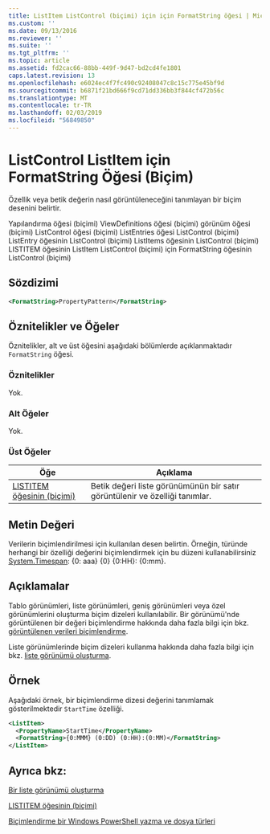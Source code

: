 ```yaml
---
title: ListItem ListControl (biçimi) için için FormatString öğesi | Microsoft Docs
ms.custom: ''
ms.date: 09/13/2016
ms.reviewer: ''
ms.suite: ''
ms.tgt_pltfrm: ''
ms.topic: article
ms.assetid: fd2cac66-88bb-449f-9d47-bd2cd4fe1801
caps.latest.revision: 13
ms.openlocfilehash: e6024ec4f7fc490c92408047c8c15c775e45bf9d
ms.sourcegitcommit: b6871f21bd666f9cd71dd336bb3f844cf472b56c
ms.translationtype: MT
ms.contentlocale: tr-TR
ms.lasthandoff: 02/03/2019
ms.locfileid: "56849850"
---
```

# <a name="formatstring-element-for-listitem-for-listcontrol--format"></a>ListControl ListItem için FormatString Öğesi (Biçim)

Özellik veya betik değerin nasıl görüntüleneceğini tanımlayan bir biçim desenini belirtir.

Yapılandırma öğesi (biçimi) ViewDefinitions öğesi (biçimi) görünüm öğesi (biçimi) ListControl öğesi (biçimi) ListEntries öğesi ListControl (biçimi) ListEntry öğesinin ListControl (biçimi) ListItems öğesinin ListControl (biçimi) LISTITEM öğesinin ListItem ListControl (biçimi) için FormatString öğesinin ListControl (biçimi)

## <a name="syntax"></a>Sözdizimi

```xml
<FormatString>PropertyPattern</FormatString>
```

## <a name="attributes-and-elements"></a>Öznitelikler ve Öğeler

Öznitelikler, alt ve üst öğesini aşağıdaki bölümlerde açıklanmaktadır `FormatString` öğesi.

### <a name="attributes"></a>Öznitelikler

Yok.

### <a name="child-elements"></a>Alt Öğeler

Yok.

### <a name="parent-elements"></a>Üst Öğeler

|Öğe|Açıklama|
|-------------|-----------------|
|[LISTITEM öğesinin (biçimi)](./listitem-element-for-listitems-for-listcontrol-format.md)|Betik değeri liste görünümünün bir satır görüntülenir ve özelliği tanımlar.|

## <a name="text-value"></a>Metin Değeri

Verilerin biçimlendirilmesi için kullanılan desen belirtin. Örneğin, türünde herhangi bir özelliği değerini biçimlendirmek için bu düzeni kullanabilirsiniz [System.Timespan](/dotnet/api/System.TimeSpan): {0: aaa} {0} {0:HH}: {0:mm}.

## <a name="remarks"></a>Açıklamalar

Tablo görünümleri, liste görünümleri, geniş görünümleri veya özel görünümlerini oluşturma biçim dizeleri kullanılabilir. Bir görünümü'nde görüntülenen bir değeri biçimlendirme hakkında daha fazla bilgi için bkz. [görüntülenen verileri biçimlendirme](./formatting-displayed-data.md).

Liste görünümlerinde biçim dizeleri kullanma hakkında daha fazla bilgi için bkz. [liste görünümü oluşturma](./creating-a-list-view.md).

## <a name="example"></a>Örnek

Aşağıdaki örnek, bir biçimlendirme dizesi değerini tanımlamak gösterilmektedir `StartTime` özelliği.

```xml
<ListItem>
  <PropertyName>StartTime</PropertyName>
  <FormatString>{0:MMM} (0:DD) (0:HH):(0:MM)</FormatString>
</ListItem>
```

## <a name="see-also"></a>Ayrıca bkz:

[Bir liste görünümü oluşturma](./creating-a-list-view.md)

[LISTITEM öğesinin (biçimi)](./listitem-element-for-listitems-for-listcontrol-format.md)

[Biçimlendirme bir Windows PowerShell yazma ve dosya türleri](./writing-a-powershell-formatting-file.md)
